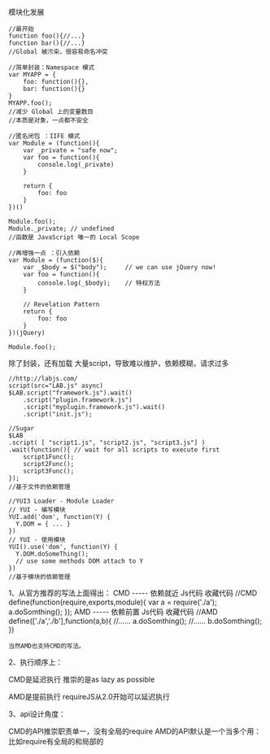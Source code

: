 模块化发展
```
//最开始
function foo(){//...}
function bar(){//...}
//Global 被污染，很容易命名冲突
```

```
//简单封装：Namespace 模式
var MYAPP = {
    foo: function(){},
    bar: function(){}
}
MYAPP.foo();
//减少 Global 上的变量数目
//本质是对象，一点都不安全
```

```
//匿名闭包 ：IIFE 模式
var Module = (function(){
    var _private = "safe now";
    var foo = function(){
        console.log(_private)
    }

    return {
        foo: foo
    }
})()

Module.foo();
Module._private; // undefined
//函数是 JavaScript 唯一的 Local Scope
```

```
//再增强一点 ：引入依赖
var Module = (function($){
    var _$body = $("body");     // we can use jQuery now!
    var foo = function(){
        console.log(_$body);    // 特权方法
    }

    // Revelation Pattern
    return {
        foo: foo
    }
})(jQuery)

Module.foo();
```

除了封装，还有加载
大量script，导致难以维护，依赖模糊，请求过多
```
//http://labjs.com/
script(src="LAB.js" async)
$LAB.script("framework.js").wait()
    .script("plugin.framework.js")
    .script("myplugin.framework.js").wait()
    .script("init.js");

//Sugar
$LAB
.script( [ "script1.js", "script2.js", "script3.js"] )
.wait(function(){ // wait for all scripts to execute first
    script1Func();
    script2Func();
    script3Func();
});
//基于文件的依赖管理
```



```
//YUI3 Loader - Module Loader
// YUI - 编写模块
YUI.add('dom', function(Y) {
  Y.DOM = { ... }
})
// YUI - 使用模块
YUI().use('dom', function(Y) {
  Y.DOM.doSomeThing();
  // use some methods DOM attach to Y
})
//基于模块的依赖管理
```
1、从官方推荐的写法上面得出：
CMD ----- 依赖就近
Js代码  收藏代码
//CMD
define(function(require,exports,module){
        var a = require('./a');
        a.doSomthing();
});
AMD ----- 依赖前置
Js代码  收藏代码
//AMD
define(['./a','./b'],function(a,b){
       //......
       a.doSomthing();
       //......
       b.doSomthing();
})

    当然AMD也支持CMD的写法。

2、执行顺序上：

CMD是延迟执行
    推崇的是as lazy as possible

AMD是提前执行
    requireJS从2.0开始可以延迟执行


3、api设计角度：

CMD的API推崇职责单一，没有全局的require
AMD的API默认是一个当多个用：比如require有全局的和局部的